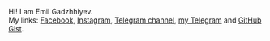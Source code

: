Hi! I am Emil Gadzhhiyev.<br>My links: <a href="https://www.facebook.com/emilgadzhiyev/" target="_blank">Facebook</a>, <a href="https://www.instagram.com/emil.gadzhiyev/" target="_blank">Instagram</a>, <a href="https://t.me/emilgadzhiyevme" target="_blank">Telegram channel</a>, <a href="https://www.t.me/emilgadzhiyev" target="_blank">my Telegram</a> and <a href="https://gist.github.com/emilgadzhiyev" target="_blank">GitHub Gist</a>.

